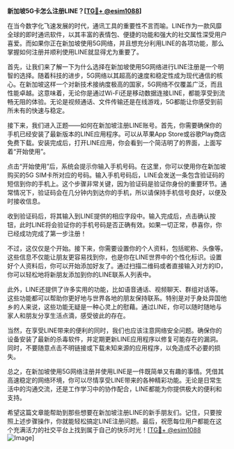 **新加坡5G卡怎么注册LINE？[[TG💪+ @esim1088](https://t.me/s/esim1088)]**

在当今数字化飞速发展的时代，通讯工具的重要性不言而喻。LINE作为一款风靡全球的即时通讯软件，以其丰富的表情包、便捷的功能和强大的社交属性深受用户喜爱。而如果你正在新加坡使用5G网络，并且想充分利用LINE的各项功能，那么掌握如何注册并顺利使用LINE就显得尤为重要了。

首先，让我们来了解一下为什么选择在新加坡使用5G网络进行LINE注册是一个明智的选择。随着科技的进步，5G网络以其超高的速度和稳定性成为现代通信的核心。在新加坡这样一个对新技术接纳度极高的国家，5G网络不仅覆盖广泛，而且性能卓越。这意味着，无论你是通过Wi-Fi还是移动数据连接LINE，都能享受到流畅无阻的体验。无论是视频通话、文件传输还是在线游戏，5G都能让你感受到前所未有的快速与稳定。

接下来，我们进入正题——如何在新加坡注册LINE账号。首先，你需要确保你的手机已经安装了最新版本的LINE应用程序。可以从苹果App Store或谷歌Play商店免费下载。安装完成后，打开LINE应用，你会看到一个简洁明了的界面，上面写着“开始使用”。

点击“开始使用”后，系统会提示你输入手机号码。在这里，你可以使用你在新加坡购买的5G SIM卡所对应的号码。输入手机号码后，LINE会发送一条包含验证码的短信到你的手机上。这个步骤非常关键，因为验证码是验证你身份的重要环节。通常情况下，验证码会在几分钟内到达你的手机，所以请保持手机信号良好，以便及时接收信息。

收到验证码后，将其输入到LINE提供的相应字段中。输入完成后，点击确认按钮，此时LINE将会验证你的手机号码是否正确有效。如果一切正常，恭喜你，你已经成功完成了第一步注册！

不过，这仅仅是个开始。接下来，你需要设置你的个人资料，包括昵称、头像等。这些信息不仅能让朋友更容易找到你，也是你在LINE世界中的个性化标识。设置好个人资料后，你可以开始添加好友了。通过扫描二维码或者直接输入对方的ID，你可以轻松地将新朋友添加到你的LINE联系人列表中。

此外，LINE还提供了许多实用的功能，比如语音通话、视频聊天、群组对话等。这些功能都可以帮助你更好地与世界各地的朋友保持联系。特别是对于身处异国他乡的人来说，这些功能无疑是一种心灵上的慰藉。通过LINE，你可以随时随地与家人和朋友分享生活点滴，感受彼此的存在。

当然，在享受LINE带来的便利的同时，我们也应该注意网络安全问题。确保你的设备安装了最新的杀毒软件，并定期更新LINE应用程序以修复可能存在的漏洞。同时，不要随意点击不明链接或下载未知来源的应用程序，以免造成不必要的损失。

总之，在新加坡使用5G网络注册并使用LINE是一件既简单又有趣的事情。凭借其高速稳定的网络环境，你可以尽情享受LINE带来的各种精彩功能。无论是日常生活中的沟通交流，还是工作学习中的协作配合，LINE都能为你提供极大的便利和支持。

希望这篇文章能帮助到那些想要在新加坡注册LINE的新手朋友们。记住，只要按照上述步骤操作，你就能轻松搞定LINE注册问题。最后，祝愿每位用户都能在这个充满活力的社交平台上找到属于自己的快乐时光！[[TG💪+ @esim1088](https://t.me/s/esim1088) ![Image](https://i.postimg.cc/4NQfJmqS/Snipaste-2025-05-13-00-14-12.png)]